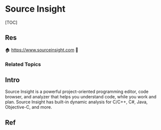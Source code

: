 # Source Insight

[TOC]



## Res
🏠 https://www.sourceinsight.com
🚧 


### Related Topics



## Intro
Source Insight is a powerful project-oriented programming editor, code browser, and analyzer that helps you understand code, while you work and plan.
Source Insight has built-in dynamic analysis for C/C++, C#, Java, Objective-C, and more.



## Ref
